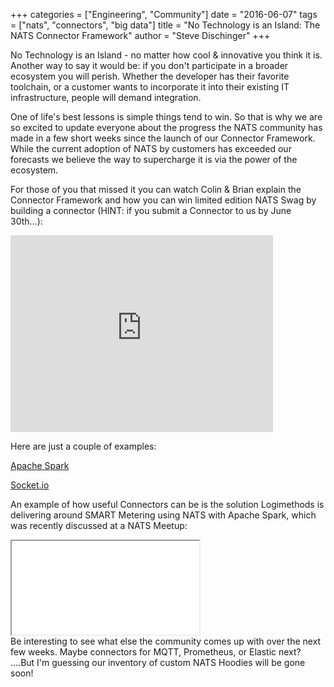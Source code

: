 +++
categories = ["Engineering", "Community"]
date = "2016-06-07"
tags = ["nats", "connectors", "big data"]
title = "No Technology is an Island: The NATS Connector Framework"
author = "Steve Dischinger"
+++

No Technology is an Island - no matter how cool & innovative you think it is. Another way to say it would be: if you don't participate in a broader ecosystem you will perish. Whether the developer has their favorite toolchain, or a customer wants to incorporate it into their existing IT infrastructure, people will demand integration.

One of life's best lessons is simple things tend to win. So that is why we are so excited to update everyone about the progress the NATS community has made in a few short weeks since the launch of our Connector Framework. While the current adoption of NATS by customers has exceeded our forecasts we believe the way to supercharge it is via the power of the ecosystem.

For those of you that missed it you can watch Colin & Brian explain the Connector Framework and how you can win limited edition NATS Swag by building a connector (HINT: if you submit a Connector to us by June 30th…):

<div class="embed-responsive embed-responsive-16by9">
  <iframe width="420" height="315" src="https://www.youtube.com/embed/eEaZw1lc_p8" frameborder="0" allowfullscreen></iframe>
</div>

Here are just a couple of examples:

[Apache Spark](https://github.com/Logimethods/nats-connector-spark)

[Socket.io](https://github.com/efmr/socket.io-nats)


An example of how useful Connectors can be is the solution Logimethods is delivering around SMART Metering using NATS with Apache Spark, which was recently discussed at a NATS Meetup:

<div class="embed-responsive embed-responsive-16by9">
  <iframe src="//www.slideshare.net/slideshow/embed_code/key/EffW4fBq2DZIXu" allowfullscreen></iframe>
</div>
Be interesting to see what else the community comes up with over the next few weeks. Maybe connectors for MQTT, Prometheus, or Elastic next? ....But I'm guessing our inventory of custom NATS Hoodies will be gone soon!

<!--
<img class="img-responsive center-block" src="/img/blog/win-a-hoodie.jpg">
-->
